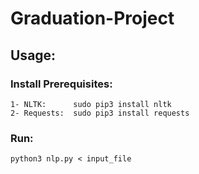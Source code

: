 # Graduation-Project

## Usage:
  ### Install Prerequisites:
    1- NLTK:      sudo pip3 install nltk
    2- Requests:  sudo pip3 install requests
  
  ### Run:
    python3 nlp.py < input_file
